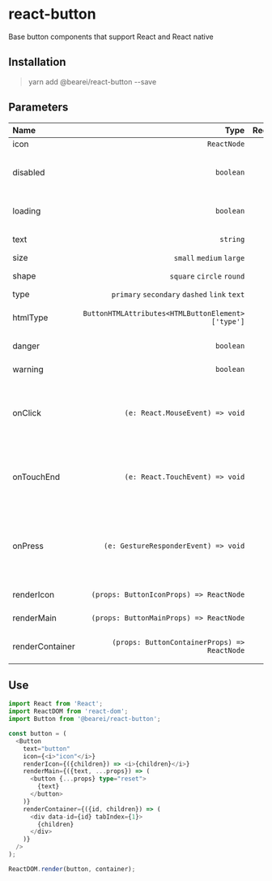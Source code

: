 # react-button

Base button components that support React and React native

## Installation

> yarn add @bearei/react-button --save

## Parameters

| Name | Type | Required | Description |
| :-- | --: | --: | :-- |
| icon | `ReactNode` | ✘ | Button icon |
| disabled | `boolean` | ✘ | Whether or not to disable the button |
| loading | `boolean` | ✘ | Whether the button is loading |
| text | `string` | ✘ | Button to display text |
| size | `small` `medium` `large` | ✘ | Button size |
| shape | `square` `circle` `round` | ✘ | Button shape |
| type | `primary` `secondary` `dashed` `link` `text` | ✘ | Button type |
| htmlType | `ButtonHTMLAttributes<HTMLButtonElement>['type']` | ✘ | HTML native button type |
| danger | `boolean` | ✘ | Danger button |
| warning | `boolean` | ✘ | Warning button |
| onClick | `(e: React.MouseEvent) => void` | ✘ | This function is called when button is clicked |
| onTouchEnd | `(e: React.TouchEvent) => void` | ✘ | This function is called when the button is pressed |
| onPress | `(e: GestureResponderEvent) => void` | ✘ | This function is called when the button is pressed -- react native |
| renderIcon | `(props: ButtonIconProps) => ReactNode` | ✘ | Render the button icon |
| renderMain | `(props: ButtonMainProps) => ReactNode` | ✔ | Render the button main |
| renderContainer | `(props: ButtonContainerProps) => ReactNode` | ✔ | Render the button container |

## Use

```typescript
import React from 'React';
import ReactDOM from 'react-dom';
import Button from '@bearei/react-button';

const button = (
  <Button
    text="button"
    icon={<i>"icon"</i>}
    renderIcon={({children}) => <i>{children}</i>}
    renderMain={({text, ...props}) => (
      <button {...props} type="reset">
        {text}
      </button>
    )}
    renderContainer={({id, children}) => (
      <div data-id={id} tabIndex={1}>
        {children}
      </div>
    )}
  />
);

ReactDOM.render(button, container);
```
